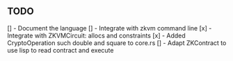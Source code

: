 ## TODO

[] - Document the language
[] - Integrate with zkvm command line
[x] - Integrate with ZKVMCircuit: allocs and constraints
[x] - Added CryptoOperation such double and square to core.rs
[] - Adapt ZKContract to use lisp to read contract and execute
